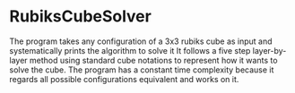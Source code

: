 # RubiksCubeSolver
The program takes any configuration of a 3x3 rubiks cube as input and systematically prints the algorithm to solve it
It follows a five step layer-by-layer method using standard cube notations to represent how it wants to solve the cube.
The program has a constant time complexity because it regards all possible configurations equivalent and works on it.

